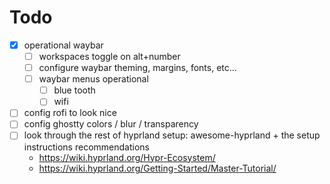 # Todo

- [x] operational waybar
    - [ ] workspaces toggle on alt+number
    - [ ] configure waybar theming, margins, fonts, etc...
    - [ ] waybar menus operational
        - [ ] blue tooth
        - [ ] wifi
- [ ] config rofi to look nice
- [ ] config ghostty colors / blur / transparency
- [ ] look through the rest of hyprland setup: awesome-hyprland + the setup instructions recommendations 
    - https://wiki.hyprland.org/Hypr-Ecosystem/
    - https://wiki.hyprland.org/Getting-Started/Master-Tutorial/

